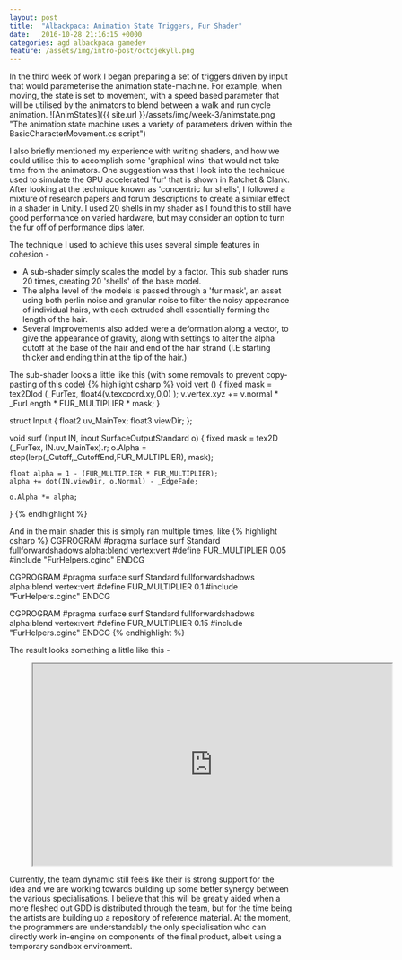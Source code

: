 ```yaml
---
layout: post
title:  "Albackpaca: Animation State Triggers, Fur Shader"
date:   2016-10-28 21:16:15 +0000
categories: agd albackpaca gamedev
feature: /assets/img/intro-post/octojekyll.png
---
```


In the third week of work I began preparing a set of triggers driven by input that would parameterise the animation state-machine. For example, when moving, the state is set to movement, with a speed based parameter that will be utilised by the animators to blend between a walk and run cycle animation.
![AnimStates]({{ site.url }}/assets/img/week-3/animstate.png "The animation state machine uses a variety of parameters driven within the BasicCharacterMovement.cs script")

I also briefly mentioned my experience with writing shaders, and how we could utilise this to accomplish some 'graphical wins' that would not take time from the animators. One suggestion was that I look into the technique used to simulate the GPU accelerated 'fur' that is shown in Ratchet & Clank. After looking at the technique known as 'concentric fur shells', I followed a mixture of research papers and forum descriptions to create a similar effect in a shader in Unity. I used 20 shells in my shader as I found this to still have good performance on varied hardware, but may consider an option to turn the fur off of performance dips later.

The technique I used to achieve this uses several simple features in cohesion -

- A sub-shader simply scales the model by a factor. This sub shader runs 20 times, creating 20 'shells' of the base model.
- The alpha level of the models is passed through a 'fur mask', an asset using both perlin noise and granular noise to filter the noisy appearance of individual hairs, with each extruded shell essentially forming the length of the hair.
- Several improvements also added were a deformation along a vector, to give the appearance of gravity, along with settings to alter the alpha cutoff at the base of the hair and end of the hair strand (I.E starting thicker and ending thin at the tip of the hair.)

The sub-shader looks a little like this (with some removals to prevent copy-pasting of this code)
{% highlight csharp %}
void vert ()
{
	fixed mask = tex2Dlod (_FurTex, float4(v.texcoord.xy,0,0)	);
	v.vertex.xyz += v.normal * _FurLength * FUR_MULTIPLIER * mask;
}

struct Input {
	float2 uv_MainTex;
	float3 viewDir;
};

void surf (Input IN, inout SurfaceOutputStandard o) {
	fixed mask = tex2D (_FurTex, IN.uv_MainTex).r;
	o.Alpha = step(lerp(_Cutoff,_CutoffEnd,FUR_MULTIPLIER), mask);

	float alpha = 1 - (FUR_MULTIPLIER * FUR_MULTIPLIER);
	alpha += dot(IN.viewDir, o.Normal) - _EdgeFade;

	o.Alpha *= alpha;
}
{% endhighlight %}


And in the main shader this is simply ran multiple times, like
{% highlight csharp %}
CGPROGRAM
#pragma surface surf Standard fullforwardshadows alpha:blend vertex:vert
#define FUR_MULTIPLIER 0.05
#include "FurHelpers.cginc"
ENDCG

CGPROGRAM
#pragma surface surf Standard fullforwardshadows alpha:blend vertex:vert
#define FUR_MULTIPLIER 0.1
#include "FurHelpers.cginc"
ENDCG

CGPROGRAM
#pragma surface surf Standard fullforwardshadows alpha:blend vertex:vert
#define FUR_MULTIPLIER 0.15
#include "FurHelpers.cginc"
ENDCG
{% endhighlight %}


The result looks something a little like this -
<figure>
	<iframe marginheight="0" marginwidth="0"width="640" height="360" src="https://www.youtube.com/embed/9Je8bxChois?autoplay=0&fs=0&iv_load_policy=3&showinfo=0&rel=0&cc_load_policy=0&start=23&end=32&vq=hd1080"></iframe>
</figure>

Currently, the team dynamic still feels like their is strong support for the idea and we are working towards building up some better synergy between the various specialisations. I believe that this will be greatly aided when a more fleshed out GDD is distributed through the team, but for the time being the artists are building up a repository of reference material. At the moment, the programmers are understandably the only specialisation who can directly work in-engine on components of the final product, albeit using a temporary sandbox environment.





